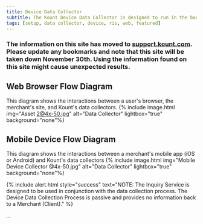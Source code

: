 ```yaml
---
title: Device Data Collector
subtitle: The Kount Device Data Collector is designed to run in the background while a webpage loads in a client browser, or while in a mobile application (iOS or Android, see link below for mobile SDKs).
tags: [setup, data collector, device, ris, web, featured]
---
```


### The information on this site has moved to [support.kount.com](support.kount.com). Please update any bookmarks and note that this site will be taken down November 30th. Using the information found on this site might cause unexpected results.

## Web Browser Flow Diagram 
This diagram shows the interactions between a user's browser, the merchant's site, and Kount's data collectors.
{% include image.html img="Asset 2@4x-50.jpg" alt="Data Collector" lightbox="true" background="none"%}

## Mobile Device Flow Diagram 
This diagram shows the interactions between a merchant's mobile app (iOS or Android) and Kount's data collectors
{% include image.html img="Mobile Device Collector @4x-50.jpg" alt="Data Collector" lightbox="true" background="none"%}

{% include alert.html style="success" text="NOTE: The Inquiry Service is designed to be used in conjunction with the data collection process. The Device Data Collection Process is passive and provides no information back to a Merchant (Client)." %}






...
